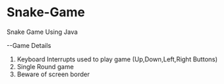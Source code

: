 # Snake-Game
Snake Game Using Java 

--Game Details
  1. Keyboard Interrupts used to play game (Up,Down,Left,Right Buttons)
  2. Single Round game
  3. Beware of screen border
